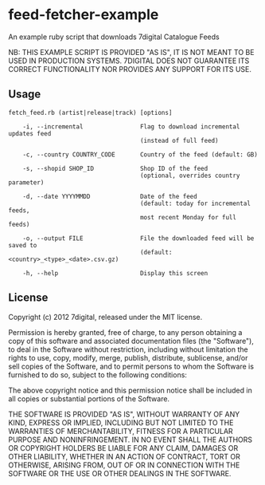 feed-fetcher-example
====================

An example ruby script that downloads 7digital Catalogue Feeds

NB: THIS EXAMPLE SCRIPT IS PROVIDED "AS IS", IT IS NOT MEANT TO BE USED IN PRODUCTION SYSTEMS.
    7DIGITAL DOES NOT GUARANTEE ITS CORRECT FUNCTIONALITY NOR PROVIDES ANY SUPPORT FOR ITS USE.


## Usage

	fetch_feed.rb (artist|release|track) [options]

		-i, --incremental                Flag to download incremental updates feed
										 (instead of full feed)

		-c, --country COUNTRY_CODE       Country of the feed (default: GB)

		-s, --shopid SHOP_ID             Shop ID of the feed
										 (optional, overrides country parameter)

		-d, --date YYYYMMDD              Date of the feed
										 (default: today for incremental feeds,
										 most recent Monday for full feeds)

		-o, --output FILE                File the downloaded feed will be saved to
										 (default: <country>_<type>_<date>.csv.gz)

		-h, --help                       Display this screen


## License

Copyright (c) 2012 7digital, released under the MIT license.

Permission is hereby granted, free of charge, to any person obtaining a copy of
this software and associated documentation files (the "Software"), to deal in
the Software without restriction, including without limitation the rights to
use, copy, modify, merge, publish, distribute, sublicense, and/or sell copies
of the Software, and to permit persons to whom the Software is furnished to do
so, subject to the following conditions:

The above copyright notice and this permission notice shall be included in all
copies or substantial portions of the Software.

THE SOFTWARE IS PROVIDED "AS IS", WITHOUT WARRANTY OF ANY KIND, EXPRESS OR
IMPLIED, INCLUDING BUT NOT LIMITED TO THE WARRANTIES OF MERCHANTABILITY,
FITNESS FOR A PARTICULAR PURPOSE AND NONINFRINGEMENT. IN NO EVENT SHALL THE
AUTHORS OR COPYRIGHT HOLDERS BE LIABLE FOR ANY CLAIM, DAMAGES OR OTHER
LIABILITY, WHETHER IN AN ACTION OF CONTRACT, TORT OR OTHERWISE, ARISING FROM,
OUT OF OR IN CONNECTION WITH THE SOFTWARE OR THE USE OR OTHER DEALINGS IN THE
SOFTWARE.
